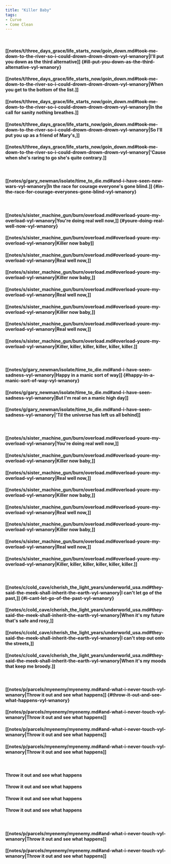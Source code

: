 ```yaml
---
title: "Killer Baby"
tags:
- Curve
- Come Clean
---
```

&nbsp;
#### [[notes/t/three_days_grace/life_starts_now/goin_down.md#took-me-down-to-the-river-so-i-could-drown-drown-drown-vyl-wnanory|I'll put you down as the third alternative]] {#ill-put-you-down-as-the-third-alternative-vyl-wnanory}
#### [[notes/t/three_days_grace/life_starts_now/goin_down.md#took-me-down-to-the-river-so-i-could-drown-drown-drown-vyl-wnanory|When you get to the bottom of the list.]]
#### [[notes/t/three_days_grace/life_starts_now/goin_down.md#took-me-down-to-the-river-so-i-could-drown-drown-drown-vyl-wnanory|In the call for sanity nothing breathes.]]
#### [[notes/t/three_days_grace/life_starts_now/goin_down.md#took-me-down-to-the-river-so-i-could-drown-drown-drown-vyl-wnanory|So I'll put you up as a friend of Mary's,]]
#### [[notes/t/three_days_grace/life_starts_now/goin_down.md#took-me-down-to-the-river-so-i-could-drown-drown-drown-vyl-wnanory|'Cause when she's raring to go she's quite contrary.]]
&nbsp;
#### [[notes/g/gary_newman/isolate/time_to_die.md#and-i-have-seen-new-wars-vyl-wnanory|In the race for courage everyone's gone blind.]] {#in-the-race-for-courage-everyones-gone-blind-vyl-wnanory}
&nbsp;
#### [[notes/s/sister_machine_gun/burn/overload.md#overload-youre-my-overload-vyl-wnanory|You're doing real well now,]] {#youre-doing-real-well-now-vyl-wnanory}
#### [[notes/s/sister_machine_gun/burn/overload.md#overload-youre-my-overload-vyl-wnanory|Killer now baby]]
#### [[notes/s/sister_machine_gun/burn/overload.md#overload-youre-my-overload-vyl-wnanory|Real well now,]]
#### [[notes/s/sister_machine_gun/burn/overload.md#overload-youre-my-overload-vyl-wnanory|Killer now baby,]]
#### [[notes/s/sister_machine_gun/burn/overload.md#overload-youre-my-overload-vyl-wnanory|Real well now,]]
#### [[notes/s/sister_machine_gun/burn/overload.md#overload-youre-my-overload-vyl-wnanory|Killer now baby,]]
#### [[notes/s/sister_machine_gun/burn/overload.md#overload-youre-my-overload-vyl-wnanory|Real well now,]]
#### [[notes/s/sister_machine_gun/burn/overload.md#overload-youre-my-overload-vyl-wnanory|Killer, killer, killer, killer, killer, killer.]]
&nbsp;
#### [[notes/g/gary_newman/isolate/time_to_die.md#and-i-have-seen-sadness-vyl-wnanory|Happy in a manic sort of way]] {#happy-in-a-manic-sort-of-way-vyl-wnanory}
#### [[notes/g/gary_newman/isolate/time_to_die.md#and-i-have-seen-sadness-vyl-wnanory|But I'm real on a manic high day]]
#### [[notes/g/gary_newman/isolate/time_to_die.md#and-i-have-seen-sadness-vyl-wnanory|'Til the universe has left us all behind]]
&nbsp;
#### [[notes/s/sister_machine_gun/burn/overload.md#overload-youre-my-overload-vyl-wnanory|You're doing real well now,]]
#### [[notes/s/sister_machine_gun/burn/overload.md#overload-youre-my-overload-vyl-wnanory|Killer now baby,]]
#### [[notes/s/sister_machine_gun/burn/overload.md#overload-youre-my-overload-vyl-wnanory|Real well now,]]
#### [[notes/s/sister_machine_gun/burn/overload.md#overload-youre-my-overload-vyl-wnanory|Killer now baby,]]
#### [[notes/s/sister_machine_gun/burn/overload.md#overload-youre-my-overload-vyl-wnanory|Real well now,]]
#### [[notes/s/sister_machine_gun/burn/overload.md#overload-youre-my-overload-vyl-wnanory|Killer now baby,]]
#### [[notes/s/sister_machine_gun/burn/overload.md#overload-youre-my-overload-vyl-wnanory|Real well now,]]
#### [[notes/s/sister_machine_gun/burn/overload.md#overload-youre-my-overload-vyl-wnanory|Killer, killer, killer, killer, killer, killer.]]
&nbsp;
#### [[notes/c/cold_cave/cherish_the_light_years/underworld_usa.md#they-said-the-meek-shall-inherit-the-earth-vyl-wnanory|I can't let go of the past,]] {#i-cant-let-go-of-the-past-vyl-wnanory}
#### [[notes/c/cold_cave/cherish_the_light_years/underworld_usa.md#they-said-the-meek-shall-inherit-the-earth-vyl-wnanory|When it's my future that's safe and rosy,]]
#### [[notes/c/cold_cave/cherish_the_light_years/underworld_usa.md#they-said-the-meek-shall-inherit-the-earth-vyl-wnanory|I can't step out onto the streets,]]
#### [[notes/c/cold_cave/cherish_the_light_years/underworld_usa.md#they-said-the-meek-shall-inherit-the-earth-vyl-wnanory|When it's my moods that keep me broody.]]
&nbsp;
#### [[notes/p/parcels/myenemy/myenemy.md#and-what-i-never-touch-vyl-wnanory|Throw it out and see what happens]] {#throw-it-out-and-see-what-happens-vyl-wnanory}
#### [[notes/p/parcels/myenemy/myenemy.md#and-what-i-never-touch-vyl-wnanory|Throw it out and see what happens]]
#### [[notes/p/parcels/myenemy/myenemy.md#and-what-i-never-touch-vyl-wnanory|Throw it out and see what happens]]
#### [[notes/p/parcels/myenemy/myenemy.md#and-what-i-never-touch-vyl-wnanory|Throw it out and see what happens]]
&nbsp;
#### Throw it out and see what happens
#### Throw it out and see what happens
#### Throw it out and see what happens
#### Throw it out and see what happens
&nbsp;
#### [[notes/p/parcels/myenemy/myenemy.md#and-what-i-never-touch-vyl-wnanory|Throw it out and see what happens]]
#### [[notes/p/parcels/myenemy/myenemy.md#and-what-i-never-touch-vyl-wnanory|Throw it out and see what happens]]
